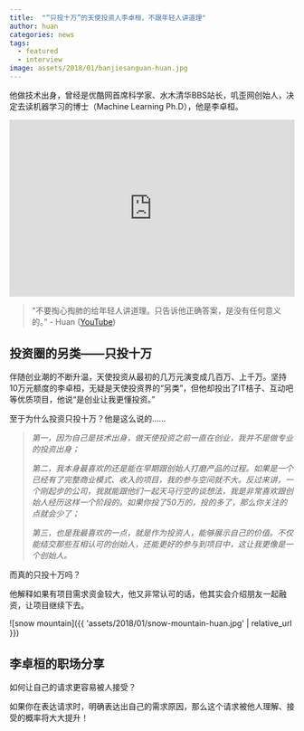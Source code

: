 ```yaml
---
title:  "“只投十万”的天使投资人李卓桓，不跟年轻人讲道理"
author: huan
categories: news
tags:
  - featured
  - interview
image: assets/2018/01/banjiesanguan-huan.jpg
---
```


他做技术出身，曾经是优酷网首席科学家、水木清华BBS站长，叽歪网创始人，决定去读机器学习的博士（Machine Learning Ph.D），他是李卓桓。

<div class="zoom-container" style="
    position: relative;
    padding-bottom:56.25%;
    padding-top:30px;
    height:0;
    overflow:hidden;
">
  <iframe
    src="https://v.qq.com/txp/iframe/player.html?vid=k05280qs9sv"
    width='560'
    height='315'
    allowfullscreen
    webkitallowfullscreen
    frameborder="0"
    style="
      position: absolute;
      top:0;
      left:0;
      width:100%;
      height:100%;
    "
  ></iframe>
</div>

> "不要掏心掏肺的给年轻人讲道理。只告诉他正确答案，是没有任何意义的。” - Huan ([YouTube](https://www.youtube.com/watch?v=8zkQpk7a7sM))  

## 投资圈的另类——只投十万

伴随创业潮的不断升温，天使投资从最初的几万元演变成几百万、上千万。坚持10万元额度的李卓桓，无疑是天使投资界的“另类”，但他却投出了IT桔子、互动吧等优质项目，他说“是创业让我更懂投资。”

至于为什么投资只投十万？他是这么说的……

> _第一，因为自己是技术出身，做天使投资之前一直在创业，我并不是做专业的投资出身；_
> 
> _第二，我本身最喜欢的还是能在早期跟创始人打磨产品的过程。如果是一个已经有了完整商业模式、收入的项目，我的参与空间就不大。反过来讲，一个刚起步的公司，我就能跟他们一起天马行空的谈想法，我是非常喜欢跟创始人经历这样一个阶段的。如果你投了50万的，投的多了，那么你关注的点就会少了；_
> 
> _第三，也是我最喜欢的一点，就是作为投资人，能够展示自己的价值。不仅能结交那些互相认可的创始人，还能更好的参与到项目中，这让我更像是一个创始人。_

而真的只投十万吗？

他解释如果有项目需求资金较大，他又非常认可的话，他其实会介绍朋友一起融资，让项目继续下去。

![snow mountain]({{ 'assets/2018/01/snow-mountain-huan.jpg' | relative_url }})

## 李卓桓的职场分享

如何让自己的请求更容易被人接受？  

如果你在表达请求时，明确表达出自己的需求原因，那么这个请求被他人理解、接受的概率将大大提升！
